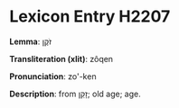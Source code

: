 # Lexicon Entry H2207

**Lemma**: זֹקֶן

**Transliteration (xlit)**: zôqen

**Pronunciation**: zo'-ken

**Description**:
from זָקֵן; old age; age.
